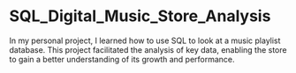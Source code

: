 # SQL_Digital_Music_Store_Analysis

In my personal project, I learned how to use SQL to look at a music playlist database. 
This project facilitated the analysis of key data, enabling the store to gain a better understanding of its growth and performance.
 
